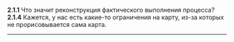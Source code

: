 **2.1.1** Что значит реконструкция фактического выполнения процесса?
**2.1.4** Кажется, у нас есть какие-то ограничения на карту, из-за которых не прорисовывается сама карта.

****